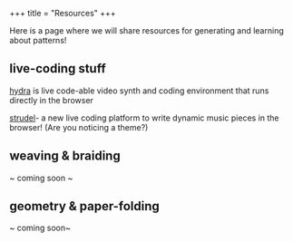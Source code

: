 +++
title = "Resources"
+++

Here is a page where we will share resources for generating and learning about patterns!


## live-coding stuff
[hydra](https://hydra.ojack.xyz) is live code-able video synth and coding environment that runs directly in the browser

[strudel](https://strudel.tidalcycles.org/)- a new live coding platform to write dynamic music pieces in the browser! (Are you noticing a theme?)


## weaving & braiding

~ coming soon ~


## geometry & paper-folding

~ coming soon~